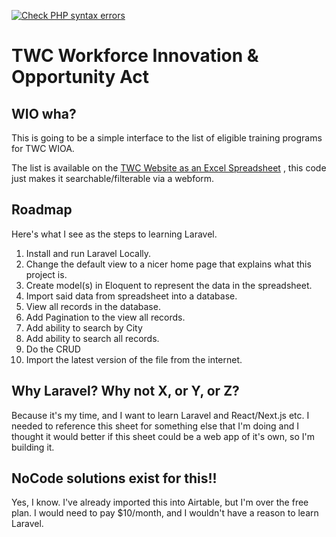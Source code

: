 [![Check PHP syntax errors](https://github.com/vidluther/twc-wioa-programs/workflows/PHP%20Composer%20and%20Linter/badge.svg)](https://github.com/marketplace/actions/check-php-syntax-errors)

# TWC Workforce Innovation & Opportunity Act    

## WIO wha?
This is going to be a simple interface to the list of eligible training programs for TWC WIOA. 

The list is available on the [TWC Website as an Excel Spreadsheet](https://www.twc.texas.gov/files/partners/statewide-eligible-training-program-list-twc.xlsx) , this code just makes it searchable/filterable via a webform. 

## Roadmap 

Here's what I see as the steps to learning Laravel. 

1. Install and run Laravel Locally.
1. Change the default view to a nicer home page that explains what this project is.
1. Create model(s) in Eloquent to represent the data in the spreadsheet.
1. Import said data from spreadsheet into a database. 
1. View all records in the database. 
1. Add Pagination to the view all records.
1. Add ability to search by City
1. Add ability to search all records. 
1. Do the CRUD 
1. Import the latest version of the file from the internet. 



## Why Laravel? Why not X, or Y, or Z?
Because it's my time, and I want to learn Laravel and React/Next.js etc. I needed to reference this sheet for something else that I'm doing and I thought it would better if this sheet could be a web app of it's own, so I'm building it. 

## NoCode solutions exist for this!!
Yes, I know. I've already imported this into Airtable, but I'm over the free plan. I would need to pay $10/month, and I wouldn't have a reason to learn Laravel.

